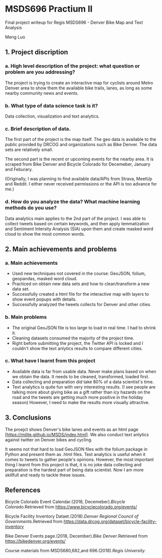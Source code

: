 # MSDS696 Practium II
Final project writeup for Regis MSDS696 - Denver Bike Map and Text Analysis

Meng Luo

## 1. Project discription

### a. High level description of the project: what question or problem are you addressing?
The project is trying to create an interactive map for cyclists around Metro Denver area to show them the available bike trails, lanes, as long as some nearby community news and events. 

### b. What type of data science task is it? 
Data collection, visualization and text analytics.

### c. Brief description of data.
The first part of the project is the map itself. The geo data is available to the public provided by DRCOG and organizations such as Bike Denver. The data sets are relatively small. 

The second part is the recent or upcoming events for the nearby area. It is scraped from Bike Denver and Bicycle Colorado for Decemeber, January and Feburary.

(Originally, I was planning to find available data/APIs from Strava, MeetUp and Reddit. I either never received permissions or the API is too advance for me.)

### d. How do you analyze the data? What machine learning methods do you use?
Data analytics main applies to the 2nd part of the project. I was able to collect tweets based on certain keywords, and then apply lemmatization and Sentiment Intersity Analysis (SIA) upon them and create masked word cloud to show the most common words.
 
## 2. Main achievements and problems 
### a. Main achievements
- Used new techniques not covered in the course: GeoJSON, folium, geopandas, masked word cloud.
- Practiced on obtain new data sets and how to clean/transform a new data set.
- Successfully created a html file for the interactive map with layers to show event popups with details.
- Successfully analyzed the tweets collects for Denver and other cities.
### b. Main problems
- The original GeoJSON file is too large to load in real time. I had to shrink it.
- Cleaning datasets consumed the majority of the project time. 
- Right before submitting the project, the Twitter API is locked and I couldn't show the text anlytics results to compare different cities.

### c. What have I learnt from this project
- Available data is far from usable data. Never make plans based on when we obtain the data. It needs to be cleaned, transformed, loaded first. 
- Data collecting and preparation did take 80% of a data scientist's time.
- Text analytics is quite fun with very interesting results. (I see people are talking more about giving bike as a gift rather than icy hazards on the road and the tweets are getting much more positive in the holiday season) However, I need to make the results more visually attractive.

## 3. Conclusions

The proejct shows Denver's bike lanes and events as an html page [https://milite.github.io/MSDS/index.html]. We also conduct text anlytics against twitter on Denver bikes and cycling. 

It seems not that hard to load GeoJSON files with the folium package in Python and present them as .html files. Text analytics is useful when it comes to tweets to gather people's opinions. However, the most important thing I learnt from this project is that, it is no joke data collecting and preparation is the hardest part of being data scientist. Now I am more skillfull and ready to tackle these issues.


## References

Bicycle Colorado Event Calendar.(2018, Decemeber).*Bicycle Colorado*.Retrieved from https://www.bicyclecolorado.org/events/

Bicycle Facility Inventory Dataet.(2018).*Denver Regional Council of Governments*.Retrieved from https://data.drcog.org/dataset/bicycle-facility-inventory

Bike Denver Events page.(2018, December).*Bike Denver*.Retrieved from https://bikedenver.org/events/

Course materials from MSDS680,682,and 696.(2018).*Regis University*.
